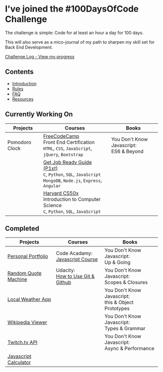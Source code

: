 # I've joined the #100DaysOfCode Challenge

The challenge is simple: Code for at least an hour a day for 100 days.

This will also serve as a mico-journal of my path to sharpen my skill set for Back End Development.

[Challenge Log - View my progress](log.md)

## Contents
* [Introduction](introduction.md)
* [Rules](rules.md)
* [FAQ](FAQ.md)
* [Resources](resources.md)

## Currently Working On

Projects | Courses | Books
---------| ------- | ------
Pomodoro Clock | [FreeCodeCamp](https://www.freecodecamp.org/)<br /> Front End Certification<br /> `HTML`, `CSS`, `JavaScript`, `jQuery`, `Bootstrap` | You Don't Know Javascript:<br /> ES6 & Beyond
<br /> | [Get Job Ready Guide (P1xt)](get-job-ready.md) <br /> `C`, `Python`, `SQL`, `JavaScript`<br /> `MongoDB`, `Node.js`, `Express`, `Angular` | <br />
<br /> | [Harvard CS50x](https://courses.edx.org/courses/course-v1:HarvardX+CS50+X/) <br /> Introduction to Computer Science<br /> `C`, `Python`, `SQL`, `JavaScript`| <br />

## Completed

Projects | Courses | Books
---------| ------- | ------
[Personal Portfolio](https://github.com/cndragn/portfolio) | Code Acadamy: <br /> [Javascript Course](https://www.codecademy.com/learn/javascript) | You Don't Know Javascript:<br /> Up & Going
[Random Quote Machine](https://github.com/cndragn/advice-generator) | Udacity: <br /> [How to Use Git & Github](https://in.udacity.com/course/how-to-use-git-and-github--ud775/) | You Don't Know Javascript:<br /> Scopes & Closures
[Local Weather App](https://github.com/cndragn/local-weather) | <br /> | You Don't Know Javascript:<br /> this & Object Prototypes
[Wikipedia Viewer](https://github.com/cndragn/wiki-viewer) | <br /> | You Don't Know Javascript:<br /> Types & Grammar
[Twitch.tv API](https://github.com/cndragn/twitch-tv) | <br /> | You Don't Know Javascript:<br /> Async & Performance
[Javascript Calculator](https://github.com/cndragn/javascript-calculator) | <br /> | <br />
  
